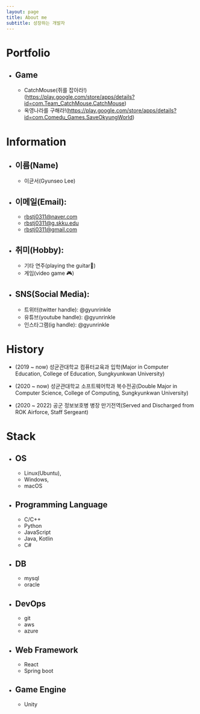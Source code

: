 ```yaml
---
layout: page
title: About me
subtitle: 성장하는 개발자
---
```

# Portfolio
- ## Game
	- CatchMouse(쥐를 잡아라!)(https://play.google.com/store/apps/details?id=com.Team_CatchMouse.CatchMouse)
	- 옥영나라를 구해라!(https://play.google.com/store/apps/details?id=com.Comedu_Games.SaveOkyungWorld)
# Information
- ## 이름(Name)
	- 이균서(Gyunseo Lee)

- ## 이메일(Email): 
	- rbstj0311@naver.com
	- rbstj0311@g.skku.edu
	- rbstj0311@gmail.com

- ## 취미(Hobby):
	- 기타 연주(playing the guitar🎸)
	- 게임(video game 🎮)

- ## SNS(Social Media):
	- 트위터(twitter handle): @gyunrinkle
	- 유튜브(youtube handle): @gyunrinkle
	- 인스타그램(ig handle): @gyunrinkle

# History

- (2019 ~ now) 성균관대학교 컴퓨터교육과 입학(Major in Computer Education, College of Education, Sungkyunkwan University) 

- (2020 ~ now) 성균관대학교 소프트웨어학과 복수전공(Double Major in Computer Science, College of Computing, Sungkyunkwan University)

- (2020 ~ 2022) 공군 정보보호병 병장 만기전역(Served and Discharged from ROK Airforce, Staff Sergeant)

# Stack

- ## OS
	- Linux(Ubuntu), 
	- Windows, 
	- macOS

- ## Programming Language
	- C/C++
	- Python
	- JavaScript
	- Java, Kotlin
	- C#

- ## DB
	- mysql
	- oracle

- ## DevOps
	- git
	- aws
	- azure

- ## Web Framework
	- React
	- Spring boot

- ## Game Engine
	- Unity

